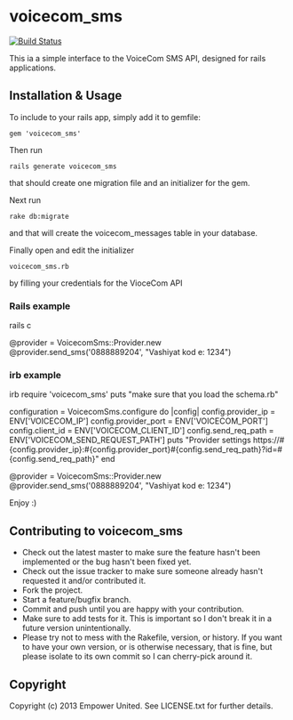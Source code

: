 # voicecom_sms

[![Build Status](https://travis-ci.org/empowerunited/voicecom_sms.png)](https://travis-ci.org/zzeni/voicecom_sms)

This ia a simple interface to the VoiceCom SMS API, designed for rails applications.

## Installation & Usage

To include to your rails app, simply add it to gemfile:

    gem 'voicecom_sms'

Then run

    rails generate voicecom_sms

that should create one migration file and an initializer for the gem.

Next run

    rake db:migrate

and that will create the voicecom_messages table in your database.

Finally open and edit the initializer

    voicecom_sms.rb

by filling your credentials for the VioceCom API

### Rails example

rails c

@provider = VoicecomSms::Provider.new
@provider.send_sms('0888889204', "Vashiyat kod e: 1234")


### irb example
irb
require 'voicecom_sms'
puts "make sure that you load the schema.rb"

configuration = VoicecomSms.configure do |config|
  config.provider_ip = ENV['VOICECOM_IP']
  config.provider_port = ENV['VOICECOM_PORT']
  config.client_id = ENV['VOICECOM_CLIENT_ID']
  config.send_req_path = ENV['VOICECOM_SEND_REQUEST_PATH']
  puts "Provider settings https://#{config.provider_ip}:#{config.provider_port}#{config.send_req_path}?id=#{config.send_req_path}"
end

@provider = VoicecomSms::Provider.new
@provider.send_sms('0888889204', "Vashiyat kod e: 1234")


Enjoy :)

## Contributing to voicecom_sms

* Check out the latest master to make sure the feature hasn't been implemented or the bug hasn't been fixed yet.
* Check out the issue tracker to make sure someone already hasn't requested it and/or contributed it.
* Fork the project.
* Start a feature/bugfix branch.
* Commit and push until you are happy with your contribution.
* Make sure to add tests for it. This is important so I don't break it in a future version unintentionally.
* Please try not to mess with the Rakefile, version, or history. If you want to have your own version, or is otherwise necessary, that is fine, but please isolate to its own commit so I can cherry-pick around it.

## Copyright

Copyright (c) 2013 Empower United. See LICENSE.txt for further details.

